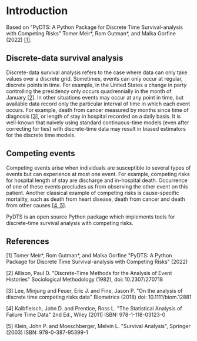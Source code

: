 # Introduction

Based on "PyDTS: A Python Package for Discrete Time Survival-analysis with Competing Risks" 
Tomer Meir*, Rom Gutman*, and Malka Gorfine (2022) [[1]](#1).

## Discrete-data survival analysis
Discrete-data survival analysis refers to the case where data can only take values over a discrete grid. Sometimes, events can only occur at regular, discrete points in time. For example, in the United States a change in party controlling the presidency only occurs quadrennially in the month of January [[2]](#2). In other situations events may occur at any point in time, but available data record only the particular interval of time in which each event occurs. For example, death from cancer measured by months since time of diagnosis [[3]](#3), or length of stay in hospital recorded on a daily basis. It is well-known that naively using standard continuous-time models (even after correcting for ties) with discrete-time data may result in biased estimators for the discrete time models.

## Competing events

Competing events arise when individuals are susceptible to several types of events but can experience at most one event. For example, competing risks for hospital length of stay are discharge and in-hospital death. Occurrence of one of these events precludes us from observing the other event on this patient. Another classical example of competing risks is cause-specific mortality, such as death from heart disease, death from cancer and death from other causes [[4, 5]](#4#5). 


PyDTS is an open source Python package which implements tools for discrete-time survival analysis with competing risks.


## References
<a id="1">[1]</a> 
Tomer Meir*, Rom Gutman*, and Malka Gorfine 
"PyDTS: A Python Package for Discrete Time Survival-analysis with Competing Risks"
(2022)

<a id="2">[2]</a> 
Allison, Paul D.
"Discrete-Time Methods for the Analysis of Event Histories"
Sociological Methodology (1982),
doi: 10.2307/270718

<a id="3">[3]</a> 
Lee, Minjung and Feuer, Eric J. and Fine, Jason P.
"On the analysis of discrete time competing risks data"
Biometrics (2018)
doi: 10.1111/biom.12881

<a id="4">[4]</a> 
Kalbfleisch, John D. and Prentice, Ross L.
"The Statistical Analysis of Failure Time Data" 2nd Ed.,
Wiley (2011)
ISBN: 978-1-118-03123-0

<a id="5">[5]</a> 
Klein, John P. and Moeschberger, Melvin L.
"Survival Analysis",
Springer (2003)
ISBN: 978-0-387-95399-1
